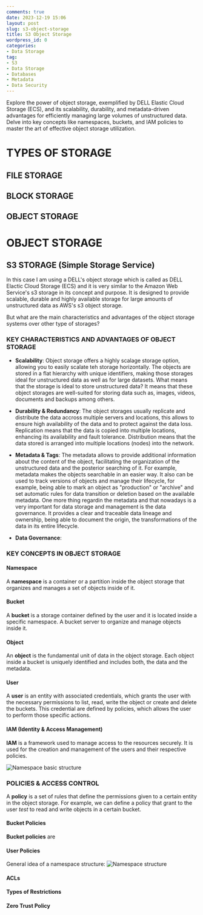 ```yaml
---
comments: true
date: 2023-12-19 15:06
layout: post
slug: s3-object-storage
title: S3 Object Storage
wordpress_id: 0
categories:
- Data Storage
tag:
- S3
- Data Storage
- Databases
- Metadata
- Data Security
---
```

Explore the power of object storage, exemplified by DELL Elastic Cloud Storage (ECS), and its scalability, durability, and metadata-driven advantages for efficiently managing large volumes of unstructured data. Delve into key concepts like namespaces, buckets, and IAM policies to master the art of effective object storage utilization.

# TYPES OF STORAGE

## FILE STORAGE
## BLOCK STORAGE
## OBJECT STORAGE

# OBJECT STORAGE

## S3 STORAGE (Simple Storage Service)
In this case I am using a DELL's object storage which is called as DELL Elactic Cloud Storage (ECS) and it is very similar to the Amazon Web Service's s3 storage in its concept and purpose. It is designed to provide scalable, durable and highly available storage for large amounts of unstructured data as AWS's s3 object storage.

But what are the main characteristics and advantages of the object storage systems over other type of storages?

### KEY CHARACTERISTICS AND ADVANTAGES  OF OBJECT STORAGE

- **Scalability**: Object storage offers a highly scalage storage option, allowing you to easily scalate teh storage horizontally. The objects are stored in a flat hierarchy with unique identifiers, making those storages ideal for unstructured data as well as for large datasets. What means that the storage is ideal to store unstructured data? It means that these object storages are well-suited for storing data such as, images, videos, documents and backups among others.

- **Durability & Redundancy**: The object storages usually replicate and distribute the data accross multiple servers and locations, this allows to ensure high availability of the data and to protect against the data loss. Replication means that the data is copied into multiple locations, enhancing its availability and fault tolerance. Distribution means that the data stored is arranged into multiple locations (nodes) into the network.

- **Metadata & Tags**: The metadata allows to provide additional information about the content of the object, facilitating the organization of the unstructured data and the posterior searching of it. For example, metadata makes the objects searchable in an easier way. It also can be used to track versions of objects and manage their lifecycle, for example, being able to mark an object as "production" or "archive" and set automatic rules for data transition or deletion based on the available metadata. 
	One more thing regardin the metadata and that nowadays is a very important for data storage and management is the data governance. It provides a clear and traceable data lineage and ownership, being able to document the origin, the transformations of the data in its entire lifecycle.

- **Data Governance**:

### KEY CONCEPTS IN OBJECT STORAGE

#### Namespace
A **namespace** is a container or a partition inside the object storage that organizes and manages a set of objects inside of it.
#### Bucket
A **bucket** is a storage container defined by the user and it is located inside a specific namespace. A bucket server to organize and manage objects inside it.

#### Object
An **object** is the fundamental unit of data in the object storage. Each object inside a bucket is uniquely identified and includes both, the data and the metadata.

#### User
A **user** is an entity with associated credentials, which grants the user with the necessary permissions to list, read, write the object or create and delete the buckets. This credential are defined by policies, which allows the user to perform those specific actions.

#### IAM (Identity & Access Management)
**IAM** is a framework used to manage access to the resources securely. It is used for the creation and management of the users and their respective policies.

![Namespace basic structure](images/namespace-basic-structure.drawio.png)

### POLICIES & ACCESS CONTROL

A **policy** is a set of rules that define the permissions given to a certain entity in the object storage. For example, we can define a policy that grant to the user *test* to read and write objects in a certain bucket.

#### Bucket Policies

**Bucket policies** are 

#### User Policies

General idea of a namespace structure:
![Namespace structure](images/namespace-structure.drawio.png)

#### ACLs

#### Types of Restrictions

#### Zero Trust Policy

